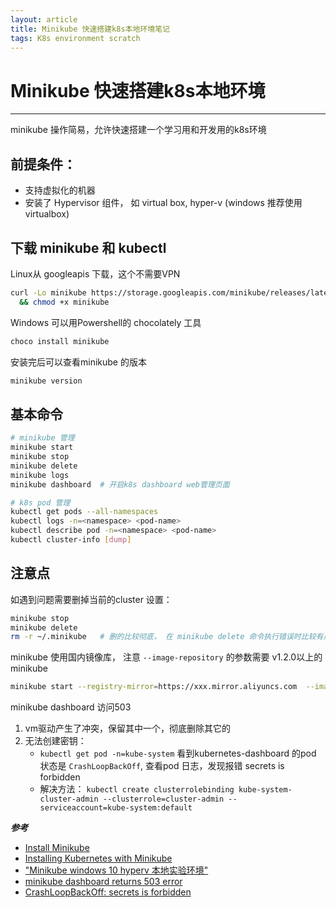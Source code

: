 ```yaml
---
layout: article
title: Minikube 快速搭建k8s本地环境笔记
tags: K8s environment scratch
---
```


# Minikube 快速搭建k8s本地环境
---

minikube 操作简易，允许快速搭建一个学习用和开发用的k8s环境

<!-- more -->

## 前提条件：

* 支持虚拟化的机器
* 安装了 Hypervisor 组件， 如 virtual box, hyper-v (windows 推荐使用virtualbox)

## 下载 minikube 和 kubectl

Linux从 googleapis 下载，这个不需要VPN
```bash
curl -Lo minikube https://storage.googleapis.com/minikube/releases/latest/minikube-linux-amd64 \
  && chmod +x minikube
```

Windows 可以用Powershell的 chocolately 工具
```powershell
choco install minikube
```

安装完后可以查看minikube 的版本
```bash
minikube version
```

## 基本命令

```bash
# minikube 管理
minikube start
minikube stop
minikube delete
minikube logs
minikube dashboard  # 开启k8s dashboard web管理页面
```

```bash
# k8s pod 管理
kubectl get pods --all-namespaces
kubectl logs -n=<namespace> <pod-name>
kubectl describe pod -n=<namespace> <pod-name>
kubectl cluster-info [dump]
```

## 注意点

如遇到问题需要删掉当前的cluster 设置：

```bash
minikube stop
minikube delete
rm -r ~/.minikube   # 删的比较彻底， 在 minikube delete 命令执行错误时比较有用
```

minikube 使用国内镜像库， 注意 `--image-repository` 的参数需要 v1.2.0以上的 minikube
```bash
minikube start --registry-mirror=https://xxx.mirror.aliyuncs.com  --image-repository=registry.cn-hangzhou.aliyuncs.com/google_containers
```

minikube dashboard 访问503

1. vm驱动产生了冲突，保留其中一个，彻底删除其它的
2. 无法创建密钥：
   - `kubectl get pod -n=kube-system` 看到kubernetes-dashboard 的pod 状态是 `CrashLoopBackOff`, 查看pod 日志，发现报错 secrets is forbidden
   - 解决方法： `kubectl create clusterrolebinding kube-system-cluster-admin --clusterrole=cluster-admin --serviceaccount=kube-system:default`

***参考***

- [Install Minikube](https://kubernetes.io/docs/tasks/tools/install-minikube/)
- [Installing Kubernetes with Minikube](https://kubernetes.io/docs/setup/learning-environment/minikube/)
- ["Minikube windows 10 hyperv 本地实验环境"](https://yq.aliyun.com/articles/221687#modal-login)
- [minikube dashboard returns 503 error](https://stackoverflow.com/questions/52916548/minikube-dashboard-returns-503-error-on-macos)
- [CrashLoopBackOff: secrets is forbidden](https://www.devopsschool.com/blog/minikube-error-crashloopbackoff-secrets-is-forbidden-user-systemserviceaccountkube-systemdefault/)
